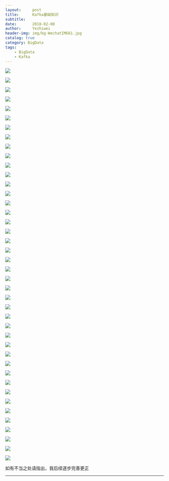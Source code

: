 ```yaml
---
layout:     post
title:      Kafka基础知识
subtitle:   
date:       2018-02-08
author:     Yezhiwei
header-img: img/bg-WechatIMG61.jpg
catalog: true
category: BigData
tags:
    - BigData
    - Kafka
---
```


![](https://tva2.sinaimg.cn/large/006tNc79ly1fo9ek56duyj30sg0lcq33.jpg)

![](https://ws4.sinaimg.cn/large/006tKfTcly1fo9eoj5r5dj30sg0lcjsx.jpg)

![](https://ws2.sinaimg.cn/large/006tKfTcly1fo9eld41vgj30sg0lcjsl.jpg)

![](https://tva2.sinaimg.cn/large/006tKfTcly1fo9eoyx8h5j30sg0lc0tl.jpg)

![](https://ws1.sinaimg.cn/large/006tKfTcly1fo9epgca1gj30sg0lcwg5.jpg)

![](https://ws4.sinaimg.cn/large/006tKfTcly1fo9epoyw08j30sg0lcwf9.jpg)

![](https://ws1.sinaimg.cn/large/006tKfTcly1fo9eq3gfoaj30sg0lcjty.jpg)

![](https://tva2.sinaimg.cn/large/006tKfTcly1fo9f1666v4j30sg0lcgmq.jpg)

![](https://ws2.sinaimg.cn/large/006tKfTcly1fo9eqv99acj30sg0lcabb.jpg)

![](https://ws1.sinaimg.cn/large/006tKfTcly1fo9er80hjij30sg0lcab2.jpg)

![](https://ws4.sinaimg.cn/large/006tKfTcly1fo9erghi6tj30sg0lc0tq.jpg)

![](https://ws1.sinaimg.cn/large/006tKfTcly1fo9erlud5oj30sg0lc75w.jpg)

![](https://ws1.sinaimg.cn/large/006tKfTcly1fo9erruc7bj30sg0lcgnw.jpg)

![](https://tva2.sinaimg.cn/large/006tKfTcly1fo9eryigi5j30sg0lcdi0.jpg)

![](https://ws4.sinaimg.cn/large/006tKfTcly1fo9es52oh9j30sg0lcwez.jpg)

![](https://ws1.sinaimg.cn/large/006tKfTcly1fo9estqks6j30sg0lcjsa.jpg)

![](https://ws4.sinaimg.cn/large/006tKfTcly1fo9etawwd8j30sg0lcaba.jpg)

![](https://ws4.sinaimg.cn/large/006tKfTcly1fo9ethbcefj30sg0lcmyc.jpg)

![](https://ws2.sinaimg.cn/large/006tKfTcly1fo9etpjoa7j30sg0lc413.jpg)

![](https://ws1.sinaimg.cn/large/006tKfTcly1fo9etwne8aj30sg0lcgml.jpg)

![](https://ws1.sinaimg.cn/large/006tKfTcly1fo9eu2qnzxj30sg0lcgmq.jpg)

![](https://tva2.sinaimg.cn/large/006tKfTcly1fo9eua3333j30sg0lcdgw.jpg)

![](https://ws4.sinaimg.cn/large/006tKfTcly1fo9eufpy6mj30sg0lcgnl.jpg)

![](https://ws4.sinaimg.cn/large/006tKfTcly1fo9eul5yklj30sg0lcaas.jpg)

![](https://ws2.sinaimg.cn/large/006tKfTcly1fo9euqv6gdj30sg0lc749.jpg)

![](https://ws1.sinaimg.cn/large/006tKfTcly1fo9ev4nsspj30sg0lc0u6.jpg)

![](https://ws4.sinaimg.cn/large/006tKfTcly1fo9evl42lij30sg0lczkw.jpg)

![](https://ws2.sinaimg.cn/large/006tKfTcly1fo9evvef8fj30sg0lc3zl.jpg)

![](https://tva2.sinaimg.cn/large/006tKfTcly1fo9ew165tpj30sg0lcab7.jpg)

![](https://tva2.sinaimg.cn/large/006tKfTcly1fo9ew5zmb6j30sg0lc3yp.jpg)

![](https://ws2.sinaimg.cn/large/006tKfTcly1fo9ewbrodzj30sg0lc3zk.jpg)

![](https://tva2.sinaimg.cn/large/006tKfTcly1fo9ewm8fuvj30sg0lct9r.jpg)

![](https://ws1.sinaimg.cn/large/006tKfTcly1fo9ewswfyyj30sg0lcjsh.jpg)

![](https://ws4.sinaimg.cn/large/006tKfTcly1fo9ewyzjm2j30sg0lc75p.jpg)

![](https://tva2.sinaimg.cn/large/006tKfTcly1fo9ex5mwemj30sg0lcabe.jpg)

![](https://ws1.sinaimg.cn/large/006tKfTcly1fo9exead6nj30sg0lcjt9.jpg)

![](https://tva2.sinaimg.cn/large/006tKfTcly1fo9exl06idj30sg0lcq4q.jpg)

![](https://ws1.sinaimg.cn/large/006tKfTcly1fo9exrsnrfj30sg0lc40a.jpg)

![](https://ws4.sinaimg.cn/large/006tKfTcly1fo9exy6qjqj30sg0lc3yo.jpg)

![](https://tva2.sinaimg.cn/large/006tKfTcly1fo9ey53felj30sg0lcdgb.jpg)

![](https://ws1.sinaimg.cn/large/006tKfTcly1fo9eybiqqjj30sg0lcdfu.jpg)

![](https://ws1.sinaimg.cn/large/006tKfTcly1fo9eyj9sdoj30sg0lc0sl.jpg)

如有不当之处请指出，我后续逐步完善更正

***








